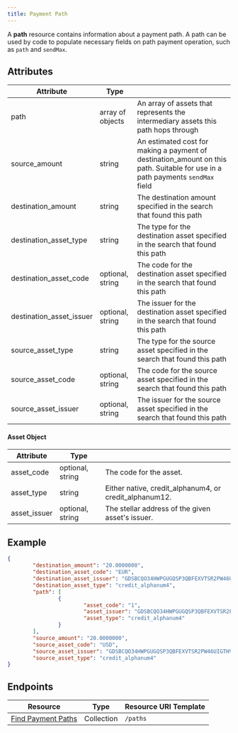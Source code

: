 ```yaml
---
title: Payment Path
---
```


A **path** resource contains information about a payment path.  A path can be used by code to populate necessary fields on path payment operation, such as `path` and `sendMax`.


## Attributes
| Attribute                | Type             |                                                                                                                                |
|--------------------------|------------------|--------------------------------------------------------------------------------------------------------------------------------|
| path                     | array of objects            | An array of assets that represents the intermediary assets this path hops through                                               |
| source_amount            | string           | An estimated cost for making a payment of destination_amount on this path. Suitable for use in a path payments `sendMax` field |
| destination_amount       | string           | The destination amount specified in the search that found this path                                                            |
| destination_asset_type   | string           | The type for the destination asset specified in the search that found this path                                                |
| destination_asset_code   | optional, string | The code for the destination asset specified in the search that found this path                                                |
| destination_asset_issuer | optional, string | The issuer for the destination asset specified in the search that found this path                                              |
| source_asset_type        | string           | The type for the source asset specified in the search that found this path                                                     |
| source_asset_code        | optional, string | The code for the source asset specified in the search that found this path                                                     |
| source_asset_issuer      | optional, string | The issuer for the source asset specified in the search that found this path                                                   |

#### Asset Object
| Attribute    | Type             |                                                                                                                        |
|--------------|------------------|------------------------------------------------------------------------------------------------------------------------
| asset_code     | optional, string           | The code for the asset.                       |
| asset_type     | string           | Either native, credit_alphanum4, or credit_alphanum12.                        |
| asset_issuer     | optional, string           | The stellar address of the given asset's issuer.  |

## Example

```json
{
		"destination_amount": "20.0000000",
		"destination_asset_code": "EUR",
		"destination_asset_issuer": "GDSBCQO34HWPGUGQSP3QBFEXVTSR2PW46UIGTHVWGWJGQKH3AFNHXHXN",
		"destination_asset_type": "credit_alphanum4",
		"path": [
				{
						"asset_code": "1",
						"asset_issuer": "GDSBCQO34HWPGUGQSP3QBFEXVTSR2PW46UIGTHVWGWJGQKH3AFNHXHXN",
						"asset_type": "credit_alphanum4"
				}
		],
		"source_amount": "20.0000000",
		"source_asset_code": "USD",
		"source_asset_issuer": "GDSBCQO34HWPGUGQSP3QBFEXVTSR2PW46UIGTHVWGWJGQKH3AFNHXHXN",
		"source_asset_type": "credit_alphanum4"
}
```

## Endpoints
| Resource                                 | Type       | Resource URI Template |
|------------------------------------------|------------|-----------------------|
| [Find Payment Paths](../endpoints/path-finding.md) | Collection | `/paths`              |
